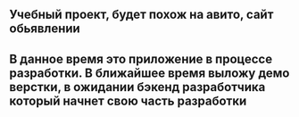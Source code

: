 ## Учебный проект, будет похож на авито, сайт обьявлении
## В данное время это приложение в процессе разработки. В ближайшее время выложу демо верстки, в ожидании бэкенд разработчика который начнет свою часть разработки

